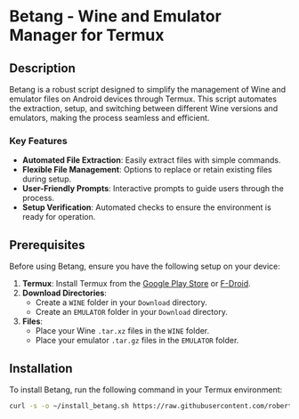 # Betang - Wine and Emulator Manager for Termux

## Description

Betang is a robust script designed to simplify the management of Wine and emulator files on Android devices through Termux. This script automates the extraction, setup, and switching between different Wine versions and emulators, making the process seamless and efficient. 

### Key Features

- **Automated File Extraction**: Easily extract files with simple commands.
- **Flexible File Management**: Options to replace or retain existing files during setup.
- **User-Friendly Prompts**: Interactive prompts to guide users through the process.
- **Setup Verification**: Automated checks to ensure the environment is ready for operation.

## Prerequisites

Before using Betang, ensure you have the following setup on your device:

1. **Termux**: Install Termux from the [Google Play Store](https://play.google.com/store/apps/details?id=com.termux) or [F-Droid](https://f-droid.org/packages/com.termux/).
2. **Download Directories**:
   - Create a `WINE` folder in your `Download` directory.
   - Create an `EMULATOR` folder in your `Download` directory.
3. **Files**:
   - Place your Wine `.tar.xz` files in the `WINE` folder.
   - Place your emulator `.tar.gz` files in the `EMULATOR` folder.

## Installation

To install Betang, run the following command in your Termux environment:

```bash
curl -s -o ~/install_betang.sh https://raw.githubusercontent.com/robertneed20k/betang/main/install && clear && . ~/install_betang.sh
